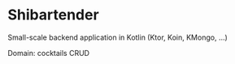 # Shibartender
Small-scale backend application in Kotlin (Ktor, Koin, KMongo, ...)

Domain: cocktails CRUD
